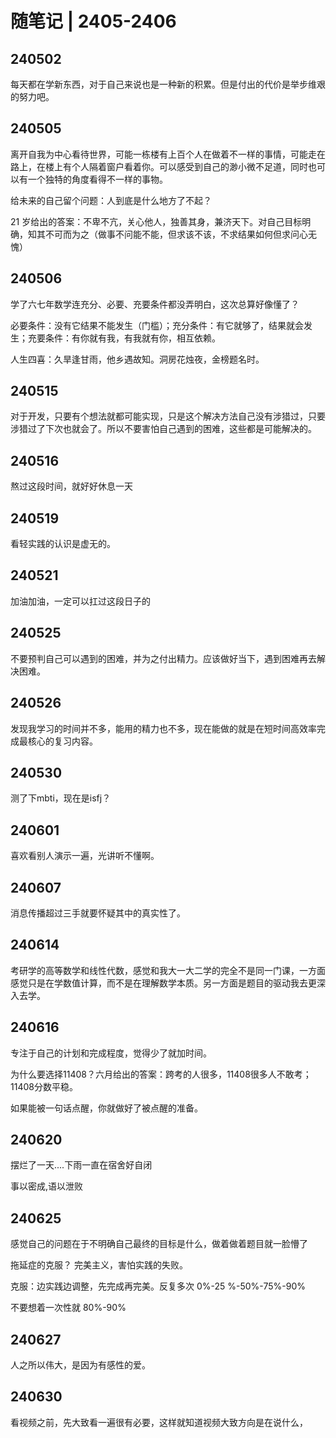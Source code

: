 # 随笔记 | 2405-2406

## 240502

每天都在学新东西，对于自己来说也是一种新的积累。但是付出的代价是举步维艰的努力吧。

## 240505

离开自我为中心看待世界，可能一栋楼有上百个人在做着不一样的事情，可能走在路上，在楼上有个人隔着窗户看着你。可以感受到自己的渺小微不足道，同时也可以有一个独特的角度看得不一样的事物。

给未来的自己留个问题：人到底是什么地方了不起？

21 岁给出的答案：不卑不亢，关心他人，独善其身，兼济天下。对自己目标明确，知其不可而为之（做事不问能不能，但求该不该，不求结果如何但求问心无愧）

## 240506

学了六七年数学连充分、必要、充要条件都没弄明白，这次总算好像懂了？

必要条件：没有它结果不能发生（门槛）；充分条件：有它就够了，结果就会发生；充要条件：有你就有我，有我就有你，相互依赖。

人生四喜：久旱逢甘雨，他乡遇故知。洞房花烛夜，金榜题名时。

## 240515

对于开发，只要有个想法就都可能实现，只是这个解决方法自己没有涉猎过，只要涉猎过了下次也就会了。所以不要害怕自己遇到的困难，这些都是可能解决的。

## 240516

熬过这段时间，就好好休息一天

## 240519

看轻实践的认识是虚无的。

## 240521

加油加油，一定可以扛过这段日子的

## 240525

不要预判自己可以遇到的困难，并为之付出精力。应该做好当下，遇到困难再去解决困难。

## 240526

发现我学习的时间并不多，能用的精力也不多，现在能做的就是在短时间高效率完成最核心的复习内容。

## 240530

测了下mbti，现在是isfj？


## 240601
喜欢看别人演示一遍，光讲听不懂啊。

## 240607

消息传播超过三手就要怀疑其中的真实性了。

## 240614

考研学的高等数学和线性代数，感觉和我大一大二学的完全不是同一门课，一方面感觉只是在学数值计算，而不是在理解数学本质。另一方面是题目的驱动我去更深入去学。

## 240616

专注于自己的计划和完成程度，觉得少了就加时间。

为什么要选择11408？六月给出的答案：跨考的人很多，11408很多人不敢考；11408分数平稳。

如果能被一句话点醒，你就做好了被点醒的准备。


## 240620

摆烂了一天....下雨一直在宿舍好自闭

事以密成,语以泄败

## 240625

感觉自己的问题在于不明确自己最终的目标是什么，做着做着题目就一脸懵了

拖延症的克服？ 完美主义，害怕实践的失败。

克服：边实践边调整，先完成再完美。反复多次 0%-25 %-50%-75%-90%

不要想着一次性就 80%-90%

## 240627

人之所以伟大，是因为有感性的爱。

## 240630

看视频之前，先大致看一遍很有必要，这样就知道视频大致方向是在说什么，